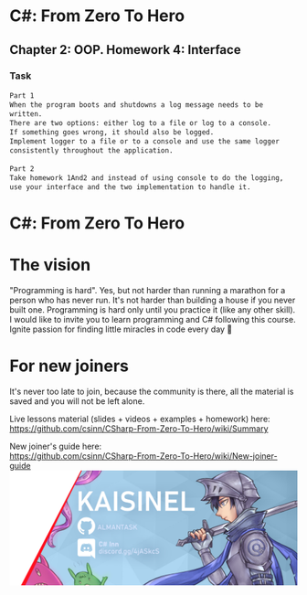 
# C#: From Zero To Hero
## Chapter 2: OOP. Homework 4: Interface

### Task
```
Part 1
When the program boots and shutdowns a log message needs to be written. 
There are two options: either log to a file or log to a console. 
If something goes wrong, it should also be logged. 
Implement logger to a file or to a console and use the same logger consistently throughout the application.

Part 2
Take homework 1And2 and instead of using console to do the logging, 
use your interface and the two implementation to handle it.
```

# C#: From Zero To Hero 
# The vision
"Programming is hard". Yes, but not harder than running a marathon for a person who has never run. It's not harder than 
building a house if you never built one. Programming is hard only until you practice it (like any other skill). 
I would like to invite you to learn programming and C# following this course. 
Ignite passion for finding little miracles in code every day 🙂

# For new joiners
It's never too late to join, because the community is there, all the material is saved
and you will not be left alone.

Live lessons material (slides + videos + examples + homework) here:  
https://github.com/csinn/CSharp-From-Zero-To-Hero/wiki/Summary

New joiner's guide here:  
https://github.com/csinn/CSharp-From-Zero-To-Hero/wiki/New-joiner-guide  
![Boot Camp Banner](Res/kaisi_banner.png)

